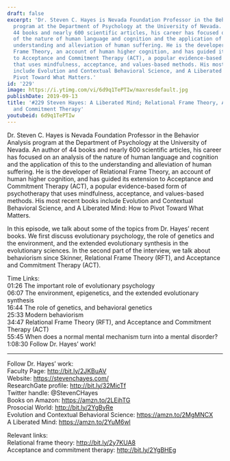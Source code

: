 ```yaml
---
draft: false
excerpt: 'Dr. Steven C. Hayes is Nevada Foundation Professor in the Behavior Analysis
  program at the Department of Psychology at the University of Nevada. An author of
  44 books and nearly 600 scientific articles, his career has focused on an analysis
  of the nature of human language and cognition and the application of this to the
  understanding and alleviation of human suffering. He is the developer of Relational
  Frame Theory, an account of human higher cognition, and has guided its extension
  to Acceptance and Commitment Therapy (ACT), a popular evidence-based form of psychotherapy
  that uses mindfulness, acceptance, and values-based methods. His most recent books
  include Evolution and Contextual Behavioral Science, and A Liberated Mind: How to
  Pivot Toward What Matters.'
id: '229'
image: https://i.ytimg.com/vi/6d9q1TePTIw/maxresdefault.jpg
publishDate: 2019-09-13
title: '#229 Steven Hayes: A Liberated Mind; Relational Frame Theory, And Acceptance
  and Commitment Therapy'
youtubeid: 6d9q1TePTIw
---
```

<div class="timelinks">

Dr. Steven C. Hayes is Nevada Foundation Professor in the Behavior Analysis program at the Department of Psychology at the University of Nevada. An author of 44 books and nearly 600 scientific articles, his career has focused on an analysis of the nature of human language and cognition and the application of this to the understanding and alleviation of human suffering. He is the developer of Relational Frame Theory, an account of human higher cognition, and has guided its extension to Acceptance and Commitment Therapy (ACT), a popular evidence-based form of psychotherapy that uses mindfulness, acceptance, and values-based methods. His most recent books include Evolution and Contextual Behavioral Science, and A Liberated Mind: How to Pivot Toward What Matters.

In this episode, we talk about some of the topics from Dr. Hayes’ recent books. We first discuss evolutionary psychology, the role of genetics and the environment, and the extended evolutionary synthesis in the evolutionary sciences. In the second part of the interview, we talk about behaviorism since Skinner, Relational Frame Theory (RFT), and Acceptance and Commitment Therapy (ACT).

Time Links:  
<time>01:26</time> The important role of evolutionary psychology  
<time>06:07</time> The environment, epigenetics, and the extended evolutionary synthesis  
<time>16:44</time> The role of genetics, and behavioral genetics                               
<time>25:33</time> Modern behaviorism  
<time>34:47</time> Relational Frame Theory (RFT), and Acceptance and Commitment Therapy (ACT)  
<time>55:45</time> When does a normal mental mechanism turn into a mental disorder?  
<time>1:08:30</time> Follow Dr. Hayes’ work!

---

Follow Dr. Hayes’ work:  
Faculty Page: http://bit.ly/2JKBuAV  
Website: https://stevenchayes.com/  
ResearchGate profile: http://bit.ly/32MicTf  
Twitter handle: @StevenCHayes  
Books on Amazon: https://amzn.to/2LEihTG  
Prosocial World: http://bit.ly/2YgByRe  
Evolution and Contextual Behavioral Science: https://amzn.to/2MgMNCX  
A Liberated Mind: https://amzn.to/2YuM6wl

Relevant links:  
Relational frame theory: http://bit.ly/2y7KUA8  
Acceptance and commitment therapy: http://bit.ly/2YgBHEg
</div>

